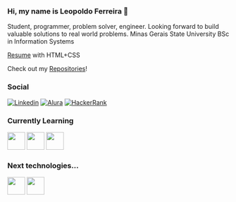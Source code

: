 ### Hi, my name is Leopoldo Ferreira 👋
Student, programmer, problem solver, engineer. Looking forward to build valuable solutions to real world problems. 
Minas Gerais State University BSc in Information Systems

[Resume](https://leopoldoferreira.github.io/html-css-cursos/) with HTML+CSS

Check out my [Repositories](https://github.com/leopoldoferreira?tab=repositories)!
### Social
[![Linkedin](https://img.shields.io/badge/LinkedIn-0077B5?style=for-the-badge&logo=linkedin&logoColor=white)](https://linkedin.com/in/leopoldo-ferreira)
[![Alura](https://img.shields.io/badge/-Alura-blue?style=for-the-badge)](alura.com.br/user/leopoldoferreira)
[![HackerRank](https://img.shields.io/badge/-Hackerrank-2EC866?style=for-the-badge&logo=HackerRank&logoColor=white)](https://www.hackerrank.com/leopoldoferreira)

### Currently Learning
<img src="https://cdn.jsdelivr.net/gh/devicons/devicon/icons/html5/html5-original.svg" width="40" height="40"/> <img src="https://cdn.jsdelivr.net/gh/devicons/devicon/icons/css3/css3-original.svg" width="40" height="40"/> <img src="https://cdn.jsdelivr.net/gh/devicons/devicon/icons/javascript/javascript-original.svg" width="40" height="40"/>

### Next technologies...
<img src="https://cdn.jsdelivr.net/gh/devicons/devicon/icons/typescript/typescript-original.svg" width="40" height="40"/> <img src="https://cdn.jsdelivr.net/gh/devicons/devicon/icons/react/react-original-wordmark.svg" width="40" height="40"/>
